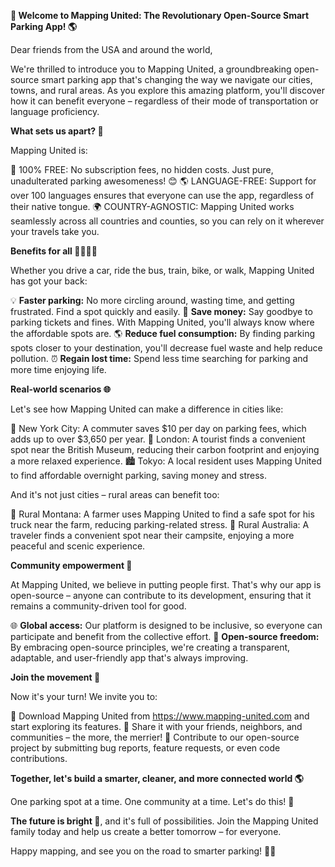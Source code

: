**🚀 Welcome to Mapping United: The Revolutionary Open-Source Smart Parking App! 🌎**

Dear friends from the USA and around the world,

We're thrilled to introduce you to Mapping United, a groundbreaking open-source smart parking app that's changing the way we navigate our cities, towns, and rural areas. As you explore this amazing platform, you'll discover how it can benefit everyone – regardless of their mode of transportation or language proficiency.

**What sets us apart? 🤔**

Mapping United is:

🎉 100% FREE: No subscription fees, no hidden costs. Just pure, unadulterated parking awesomeness! 😊
🌎 LANGUAGE-FREE: Support for over 100 languages ensures that everyone can use the app, regardless of their native tongue.
🌍 COUNTRY-AGNOSTIC: Mapping United works seamlessly across all countries and counties, so you can rely on it wherever your travels take you.

**Benefits for all 🚗🚌🚂🛴️**

Whether you drive a car, ride the bus, train, bike, or walk, Mapping United has got your back:

💡 **Faster parking:** No more circling around, wasting time, and getting frustrated. Find a spot quickly and easily.
💸 **Save money:** Say goodbye to parking tickets and fines. With Mapping United, you'll always know where the affordable spots are.
🌎 **Reduce fuel consumption:** By finding parking spots closer to your destination, you'll decrease fuel waste and help reduce pollution.
⏰ **Regain lost time:** Spend less time searching for parking and more time enjoying life.

**Real-world scenarios 🌐**

Let's see how Mapping United can make a difference in cities like:

🚀 New York City: A commuter saves $10 per day on parking fees, which adds up to over $3,650 per year.
💨 London: A tourist finds a convenient spot near the British Museum, reducing their carbon footprint and enjoying a more relaxed experience.
🏙️ Tokyo: A local resident uses Mapping United to find affordable overnight parking, saving money and stress.

And it's not just cities – rural areas can benefit too:

🌾 Rural Montana: A farmer uses Mapping United to find a safe spot for his truck near the farm, reducing parking-related stress.
🚗 Rural Australia: A traveler finds a convenient spot near their campsite, enjoying a more peaceful and scenic experience.

**Community empowerment 🌟**

At Mapping United, we believe in putting people first. That's why our app is open-source – anyone can contribute to its development, ensuring that it remains a community-driven tool for good.

🌐 **Global access:** Our platform is designed to be inclusive, so everyone can participate and benefit from the collective effort.
💬 **Open-source freedom:** By embracing open-source principles, we're creating a transparent, adaptable, and user-friendly app that's always improving.

**Join the movement 🚀**

Now it's your turn! We invite you to:

📲 Download Mapping United from https://www.mapping-united.com and start exploring its features.
💬 Share it with your friends, neighbors, and communities – the more, the merrier!
🤝 Contribute to our open-source project by submitting bug reports, feature requests, or even code contributions.

**Together, let's build a smarter, cleaner, and more connected world 🌎**

One parking spot at a time. One community at a time. Let's do this! 🚀

**The future is bright 🔦**, and it's full of possibilities. Join the Mapping United family today and help us create a better tomorrow – for everyone.

Happy mapping, and see you on the road to smarter parking! 🚗💨